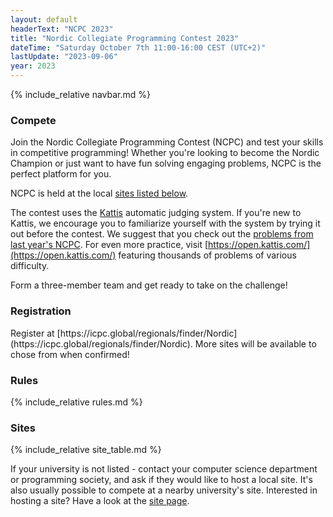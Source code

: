 ```yaml
---
layout: default
headerText: "NCPC 2023"
title: "Nordic Collegiate Programming Contest 2023"
dateTime: "Saturday October 7th 11:00-16:00 CEST (UTC+2)"
lastUpdate: "2023-09-06"
year: 2023
---
```

{% include_relative navbar.md %}

<div class="bar">
  <h3>Compete</h3>
</div>

Join the Nordic Collegiate Programming Contest (NCPC) and test your skills in competitive programming! Whether you're looking to become the Nordic Champion or just want to have fun solving engaging problems, NCPC is the perfect platform for you.

NCPC is held at the local [sites listed below](#sites).

The contest uses the [Kattis](https://kattis.com) automatic judging system. If you're new to Kattis, we encourage you to familiarize yourself with the system by trying it out before the contest. We suggest that you check out the [problems from last year's NCPC](https://ncpc22.kattis.com/problems). For even more practice, visit [https://open.kattis.com/](https://open.kattis.com/) featuring thousands of problems of various difficulty.

Form a three-member team and get ready to take on the challenge!

<div class="bar">
  <a name="registration"></a>
  <h3>Registration</h3>
</div>
Register at [https://icpc.global/regionals/finder/Nordic](https://icpc.global/regionals/finder/Nordic). More sites will be available to chose from when confirmed!

<div class="bar">
  <a name="rules"></a>
  <h3>Rules</h3>
</div>

{% include_relative rules.md %}


<div class="bar">
  <a name="sites"></a>
  <h3>Sites</h3>
</div>

{% include_relative site_table.md %}

If your university is not listed - contact your computer science department or programming society, and ask if they would like to host a local site. It's also usually possible to compete at a nearby university's site. Interested in hosting a site? Have a look at the [site page](/ncpc2023/sites).